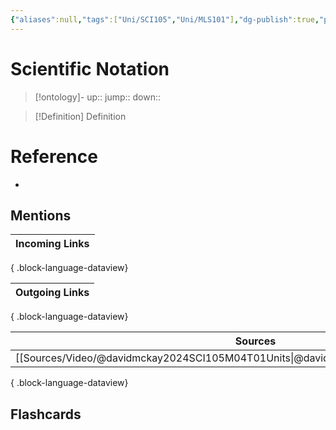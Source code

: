 ```yaml
---
{"aliases":null,"tags":["Uni/SCI105","Uni/MLS101"],"dg-publish":true,"permalink":"/cards/scientific-notation/","dgPassFrontmatter":true}
---
```


# Scientific Notation

> [!ontology]-
> up:: 
> jump:: 
> down:: 

> [!Definition] Definition

# Reference

- 

## Mentions

| Incoming Links |
| -------------- |

{ .block-language-dataview}

| Outgoing Links |
| -------------- |

{ .block-language-dataview}

| Sources                                                                                 |
| --------------------------------------------------------------------------------------- |
| [[Sources/Video/@davidmckay2024SCI105M04T01Units\|@davidmckay2024SCI105M04T01Units]] |

{ .block-language-dataview}

## Flashcards